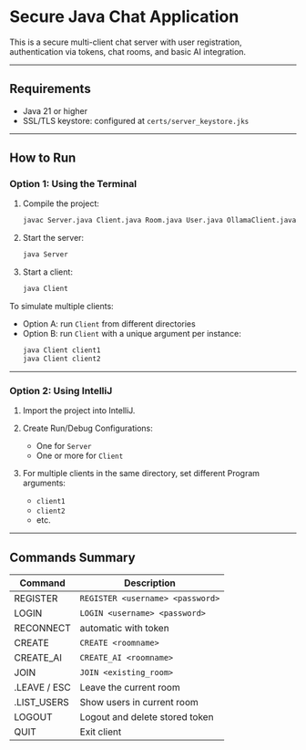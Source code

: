 # Secure Java Chat Application

This is a secure multi-client chat server with user registration, authentication via tokens, chat rooms, and basic AI integration.

---

## Requirements

- Java 21 or higher
- SSL/TLS keystore: configured at `certs/server_keystore.jks`

---

## How to Run

### Option 1: Using the Terminal

1. Compile the project:
   ```bash
   javac Server.java Client.java Room.java User.java OllamaClient.java AIRoom.java
   ```

2. Start the server:
   ```bash
   java Server
   ```

3. Start a client:
   ```bash
   java Client
   ```

To simulate multiple clients:
- Option A: run `Client` from different directories
- Option B: run `Client` with a unique argument per instance:
   ```bash
   java Client client1
   java Client client2
   ```

---

### Option 2: Using IntelliJ

1. Import the project into IntelliJ.

2. Create Run/Debug Configurations:
   - One for `Server`
   - One or more for `Client`

3. For multiple clients in the same directory, set different Program arguments:
   - `client1`
   - `client2`
   - etc.


---

## Commands Summary

| Command         | Description                                |
|-----------------|--------------------------------------------|
| REGISTER        | `REGISTER <username> <password>`          |
| LOGIN           | `LOGIN <username> <password>`             |
| RECONNECT       | automatic with token                      |
| CREATE          | `CREATE <roomname>`                       |
| CREATE_AI       | `CREATE_AI <roomname>`                    |
| JOIN            | `JOIN <existing_room>`                    |
| .LEAVE / ESC    | Leave the current room                    |
| .LIST_USERS     | Show users in current room                |
| LOGOUT          | Logout and delete stored token            |
| QUIT            | Exit client                               |
